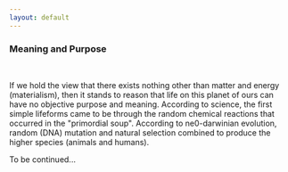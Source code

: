 ```yaml
---
layout: default
---
```


### Meaning and Purpose
&nbsp;

If we hold the view that there exists nothing other than matter and energy (materialism), then it stands to reason that life on this
planet of ours can have no objective purpose and meaning. According to science, the first simple lifeforms came to be through the 
random chemical reactions that occurred in the "primordial soup". According to ne0-darwinian evolution, random (DNA) mutation and 
natural selection combined to produce the higher species (animals and humans).

To be continued...
